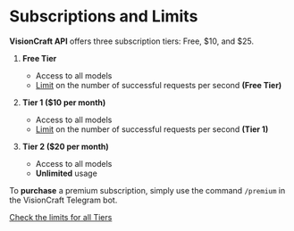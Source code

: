 # Subscriptions and Limits

**VisionCraft API** offers three subscription tiers: Free, $10, and $25.

1. **Free Tier**
   * Access to all models
   * [Limit](https://api.visioncraft.top/limits) on the number of successful requests per second **(Free Tier)**

2. **Tier 1 ($10 per month)**
   * Access to all models
   * [Limit](https://api.visioncraft.top/limits) on the number of successful requests per second **(Tier 1)**

3. **Tier 2 ($20 per month)**
   * Access to all models
   * **Unlimited** usage

To **purchase** a premium subscription, simply use the command `/premium` in the VisionCraft Telegram bot.

[Check the limits for all Tiers](https://api.visioncraft.top/limits)